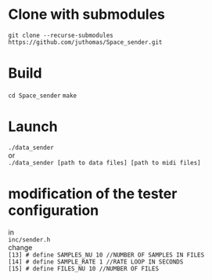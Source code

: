 # Clone with submodules

`git clone --recurse-submodules https://github.com/juthomas/Space_sender.git`


# Build

`cd Space_sender` 
`make`


# Launch

`./data_sender` <br/>
or <br/>
`./data_sender [path to data files] [path to midi files]` 

# modification of the tester configuration

in <br/>
`inc/sender.h` <br/>
change <br/>
`[13] # define SAMPLES_NU 10 //NUMBER OF SAMPLES IN FILES` <br/>
`[14] # define SAMPLE_RATE 1 //RATE LOOP IN SECONDS` <br/>
`[15] # define FILES_NU 10 //NUMBER OF FILES` 